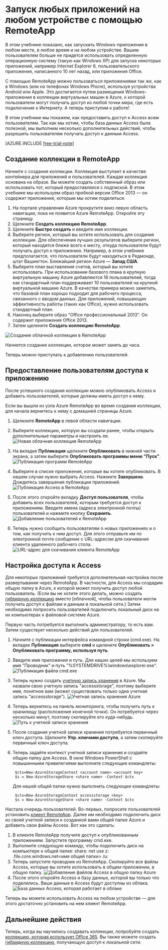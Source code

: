 <properties
   pageTitle="Запуск любых приложений на любом устройстве с помощью RemoteApp"
   description="Узнайте, как опубликовать любое приложение для своих пользователей с помощью RemoteApp."
   services="remoteapp"
   documentationCenter=""
   authors="lizap"
   manager="mbaldwin"
   editor=""/>

<tags
   ms.service="remoteapp"
   ms.devlang="na"
   ms.topic="article"
   ms.tgt_pltfrm="na"
   ms.workload="compute"
   ms.date="04/14/2015"
   ms.author="elizapo"/>

# Запуск любых приложений на любом устройстве с помощью RemoteApp

В этом учебнике показано, как запускать Windows-приложения в любом месте, в любое время и на любом устройстве. Вашим пользователям больше не придется использовать определенную операционную систему (такую как Windows XP) для запуска некоторых приложений, например Internet Explorer 6, пользовательского приложения, написанного 10 лет назад, или приложения Office.

С помощью RemoteApp можно пользоваться приложениями так же, как в Windows (или на телефонах Windows Phone), используя устройства Android или Apple. Это достигается путем размещения Windows-приложения в коллекции виртуальных машин в Azure, к которой пользователи могут получать доступ из любой точки мира, где есть подключение к Интернету. А теперь приступим к работе!

В этом учебнике мы покажем, как предоставить доступ к Access всем пользователям. Так как мы хотим, чтобы база данных Access была полезной, мы выполним несколько дополнительных действий, чтобы разрешить пользователям получать доступ к данным Access.

[AZURE.INCLUDE [free-trial-note](../includes/free-trial-note.md)]


## Создание коллекции в RemoteApp

Начните с создания коллекции. Коллекция выступает в качестве контейнера для приложений и пользователей. Каждая коллекция основана на образе. Вы можете создать собственный образ или использовать тот, который предоставлялся с подпиской. В этом учебнике мы используем образ пробной версии Office 2013 — он содержит приложение, которым мы хотим поделиться.

1. На портале управления Azure прокрутите вниз левую область навигации, пока не появится Azure RemoteApp. Откройте эту страницу.
2. Щелкните **Создать коллекцию RemoteApp**.
3. Щелкните **Быстро создать** и введите имя коллекции.
4. Выберите регион, который вы хотите использовать для создания коллекции. Для обеспечения лучших результатов выберите регион, который находится ближе всего к месту, откуда пользователи будут получать доступ к приложению. Например, в этом учебнике предполагается, что пользователи будут находиться в Редмонде, штат Вашингтон. Ближайший регион Azure — **Запад США**.
5. Выберите план выставления счетов, который вы хотите использовать. При использовании базового плана в крупную виртуальную машину Azure добавляются 16 пользователей, тогда как стандартный план поддерживает 10 пользователей на крупной виртуальной машине Azure. В качестве примера можно заметить, что базовой план хорошо подходит для рабочего процесса, связанного с вводом данных. Для приложений, повышающих эффективность работы (таких как Office), нужно использовать стандартный план. 
6. Наконец выберите образ "Office профессиональный 2013". Он содержит приложения Office 2013.  
7. Затем щелкните **Создать коллекцию RemoteApp**.

![Создание облачной коллекции в RemoteApp](./media/remoteapp-anyapp/ra-anyappcreatecollection.png)

Начнется создание коллекции, которое может занять до часа.

Теперь можно приступать к добавлению пользователей.

## Предоставление пользователям доступа к приложению

После успешного создания коллекции можно опубликовать Access и добавить пользователей, которые должны иметь доступ к нему.

Если вы вышли из узла Azure RemoteApp во время создания коллекции, для начала вернитесь к нему с домашней страницы Azure.

1. Щелкните **RemoteApp** в левой области навигации.
2. Выберите коллекцию, которую вы создали ранее, чтобы открыть дополнительные параметры и настроить ее. ![Новая облачная коллекция RemoteApp](./media/remoteapp-anyapp/ra-anyappcollection.png)
3. На вкладке **Публикация** щелкните **Опубликовать** в нижней части экрана, а затем выберите **Опубликовать программы меню "Пуск"**. ![Публикация программ RemoteApp](./media/remoteapp-anyapp/ra-anyapppublish.png)
4. Выберите в списке приложения, которые вы хотите опубликовать. В нашем случае нужно выбрать Access. Нажмите **Завершено**. Дождитесь завершения публикации приложений. ![Публикация Access в RemoteApp](./media/remoteapp-anyapp/ra-anyapppublishaccess.png)


1. После этого откройте вкладку **Доступ пользователя**, чтобы добавить всех пользователей, которым требуется доступ к приложениям. Введите имена (адреса электронной почты) пользователей и нажмите кнопку **Сохранить**. ![Добавление пользователей к RemoteApp](./media/remoteapp-anyapp/ra-anyappaddusers.png)


1. Теперь нужно сообщить пользователям о новых приложениях и о том, как получить к ним доступ. Для этого отправьте им по электронной почте сообщение с URL-адресом для скачивания клиента удаленного рабочего стола. ![URL-адрес для скачивания клиента RemoteApp](./media/remoteapp-anyapp/ra-anyappurl.png)

## Настройка доступа к Access

Для некоторых приложений требуется дополнительная настройка после развертывания через RemoteApp. В частности, для Access мы создадим общую папку в Azure, к которой может получить доступ любой пользователь. (Если вы не хотите этого делать, можно создать [гибридную коллекцию](remoteapp-create-hybrid-deployment.md) вместо [облачной], чтобы пользователи могли получать доступ к файлам и данным в локальной сети.) Затем необходимо попросить пользователей подключить локальный диск на их компьютерах к файловой системе Azure.

Первую часть потребуется выполнить администратору, то есть вам. Затем существует несколько действий для пользователей.

1. Начните с публикации интерфейса командной строки (cmd.exe). На вкладке **Публикация** выберите **cmd** и щелкните **Опубликовать > Опубликовать программу, используя путь**.
2. Введите имя приложения и путь. Для наших целей мы используем имя "Проводник" и путь "%SYSTEMDRIVE%\\windows\\explorer.exe". ![Публикация файла cmd.exe](./media/remoteapp-anyapp/ra-publishcmd.png)
3. Теперь нужно создать [учетную запись хранения](storage-create-storage-account.md) в Azure. Мы назвали свою учетную запись "accessstorage", поэтому выберите имя, понятное вам (может существовать только одна учетная запись "accessstorage"). ![Учетная запись хранения Azure](./media/remoteapp-anyapp/ra-anyappazurestorage.png)
4. Теперь вернитесь на панель мониторинга, чтобы получить путь к хранилищу (расположение конечной точки). Он потребуется через несколько минут, поэтому скопируйте его куда-нибудь. ![Путь к учетной записи хранения](./media/remoteapp-anyapp/ra-anyappstoragelocation.png)
5. После создания учетной записи хранения потребуется первичный ключ доступа. Щелкните **Упр. ключами доступа**, а затем скопируйте первичный ключ доступа.
6. Теперь задайте контекст учетной записи хранения и создайте общую папку для Access. В окне Windows PowerShell с повышенными привилегиями выполните следующие командлеты:
   
        $ctx=New-AzureStorageContext <account name> <account key>
    	$s = New-AzureStorageShare <share name> -Context $ctx

	Для нашей общей папки нужно выполнить следующие командлеты:
    
	    $ctx=New-AzureStorageContext accessstorage <key>
    	$s = New-AzureStorageShare <share name> -Context $ctx


Настала очередь пользователей. Во-первых, попросите пользователей установить [клиент RemoteApp](remoteapp-clients.md). Далее им необходимо подключить диск из своей учетной записи к созданной вами общей папке Azure и добавить свои файлы Access. Вот как это сделать:

1. В клиенте RemoteApp получите доступ к опубликованным приложениям. Запустите программу cmd.exe.
2. Выполните следующую команду, чтобы подключить диск на компьютере к общей папке: share: net use z: <accountname>.file.core.windows.net<имя общей папки> /u:<user name> <account key>
1. Теперь запустите проводник из RemoteApp. Скопируйте все файлы Access, которые вы хотите использовать в общем приложении, в общую папку. ![Добавление файлов Access в общую папку Azure](./media/remoteapp-anyapp/ra-anyappuseraccess.png)
1. После этого откройте Access и базу данных, которой вы только что поделились. Ваши данные в Access будут доступны из облака. ![База данных Access, которая работает в облаке](./media/remoteapp-anyapp/ra-anyapprunningaccess.png)

Теперь вы можете использовать Access на любом устройстве — для этого достаточно установить на нем клиент RemoteApp.

<!--Every topic should have next steps and links to the next logical set of content to keep the customer engaged-->
## Дальнейшие действия

Теперь, когда вы научились создавать коллекции, попробуйте создать [коллекцию, которая использует Office 365](remoteapp-tutorial-o365anywhere.md). Вы также можете создать [гибридную коллекцию](remoteapp-create-hybrid-deployment.md), получающую доступ к локальной сети.

<!--Image references-->

<!--HONumber=52-->
